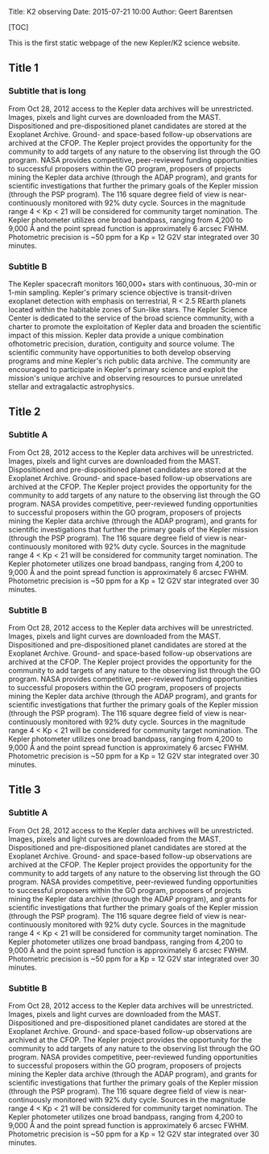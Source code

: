 Title: K2 observing
Date: 2015-07-21 10:00
Author: Geert Barentsen

[TOC]

This is the first static webpage of the new Kepler/K2 science website.


## Title 1
### Subtitle that is long

From Oct 28, 2012 access to the Kepler data archives will be unrestricted. Images, pixels and light curves are downloaded from the MAST. Dispositioned and pre-dispositioned planet candidates are stored at the Exoplanet Archive. Ground- and space-based follow-up observations are archived at the CFOP. The Kepler project provides the opportunity for the community to add targets of any nature to the observing list through the GO program. NASA provides competitive, peer-reviewed funding opportunities to successful proposers within the GO program, proposers of projects mining the Kepler data archive (through the ADAP program), and grants for scientific investigations that further the primary goals of the Kepler mission (through the PSP program).
The 116 square degree field of view is near-continuously monitored with 92% duty cycle. Sources in the magnitude range 4 < Kp < 21 will be considered for community target nomination. The Kepler photometer utilizes one broad bandpass, ranging from 4,200 to 9,000 Å and the point spread function is approximately 6 arcsec FWHM. Photometric precision is ~50 ppm for a Kp = 12 G2V star integrated over 30 minutes. 

### Subtitle B

The Kepler spacecraft monitors 160,000+ stars with continuous, 30-min or 1-min sampling. Kepler's primary science objective is transit-driven exoplanet detection with emphasis on terrestrial, R < 2.5 REarth planets located within the habitable zones of Sun-like stars. The Kepler Science Center is dedicated to the service of the broad science community, with a charter to promote the exploitation of Kepler data and broaden the scientific impact of this mission. Kepler data provide a unique combination ofhotometric precision, duration, contiguity and source volume. The scientific community have opportunities to both develop observing programs and mine Kepler's rich public data archive. The community are encouraged to participate in Kepler's primary science and exploit the mission's unique archive and observing resources to pursue unrelated stellar and extragalactic astrophysics.


## Title 2
### Subtitle A
From Oct 28, 2012 access to the Kepler data archives will be unrestricted. Images, pixels and light curves are downloaded from the MAST. Dispositioned and pre-dispositioned planet candidates are stored at the Exoplanet Archive. Ground- and space-based follow-up observations are archived at the CFOP. The Kepler project provides the opportunity for the community to add targets of any nature to the observing list through the GO program. NASA provides competitive, peer-reviewed funding opportunities to successful proposers within the GO program, proposers of projects mining the Kepler data archive (through the ADAP program), and grants for scientific investigations that further the primary goals of the Kepler mission (through the PSP program).
The 116 square degree field of view is near-continuously monitored with 92% duty cycle. Sources in the magnitude range 4 < Kp < 21 will be considered for community target nomination. The Kepler photometer utilizes one broad bandpass, ranging from 4,200 to 9,000 Å and the point spread function is approximately 6 arcsec FWHM. Photometric precision is ~50 ppm for a Kp = 12 G2V star integrated over 30 minutes. 

### Subtitle B

From Oct 28, 2012 access to the Kepler data archives will be unrestricted. Images, pixels and light curves are downloaded from the MAST. Dispositioned and pre-dispositioned planet candidates are stored at the Exoplanet Archive. Ground- and space-based follow-up observations are archived at the CFOP. The Kepler project provides the opportunity for the community to add targets of any nature to the observing list through the GO program. NASA provides competitive, peer-reviewed funding opportunities to successful proposers within the GO program, proposers of projects mining the Kepler data archive (through the ADAP program), and grants for scientific investigations that further the primary goals of the Kepler mission (through the PSP program).
The 116 square degree field of view is near-continuously monitored with 92% duty cycle. Sources in the magnitude range 4 < Kp < 21 will be considered for community target nomination. The Kepler photometer utilizes one broad bandpass, ranging from 4,200 to 9,000 Å and the point spread function is approximately 6 arcsec FWHM. Photometric precision is ~50 ppm for a Kp = 12 G2V star integrated over 30 minutes. 

## Title 3
### Subtitle A

From Oct 28, 2012 access to the Kepler data archives will be unrestricted. Images, pixels and light curves are downloaded from the MAST. Dispositioned and pre-dispositioned planet candidates are stored at the Exoplanet Archive. Ground- and space-based follow-up observations are archived at the CFOP. The Kepler project provides the opportunity for the community to add targets of any nature to the observing list through the GO program. NASA provides competitive, peer-reviewed funding opportunities to successful proposers within the GO program, proposers of projects mining the Kepler data archive (through the ADAP program), and grants for scientific investigations that further the primary goals of the Kepler mission (through the PSP program).
The 116 square degree field of view is near-continuously monitored with 92% duty cycle. Sources in the magnitude range 4 < Kp < 21 will be considered for community target nomination. The Kepler photometer utilizes one broad bandpass, ranging from 4,200 to 9,000 Å and the point spread function is approximately 6 arcsec FWHM. Photometric precision is ~50 ppm for a Kp = 12 G2V star integrated over 30 minutes. 

### Subtitle B

From Oct 28, 2012 access to the Kepler data archives will be unrestricted. Images, pixels and light curves are downloaded from the MAST. Dispositioned and pre-dispositioned planet candidates are stored at the Exoplanet Archive. Ground- and space-based follow-up observations are archived at the CFOP. The Kepler project provides the opportunity for the community to add targets of any nature to the observing list through the GO program. NASA provides competitive, peer-reviewed funding opportunities to successful proposers within the GO program, proposers of projects mining the Kepler data archive (through the ADAP program), and grants for scientific investigations that further the primary goals of the Kepler mission (through the PSP program).
The 116 square degree field of view is near-continuously monitored with 92% duty cycle. Sources in the magnitude range 4 < Kp < 21 will be considered for community target nomination. The Kepler photometer utilizes one broad bandpass, ranging from 4,200 to 9,000 Å and the point spread function is approximately 6 arcsec FWHM. Photometric precision is ~50 ppm for a Kp = 12 G2V star integrated over 30 minutes. 
